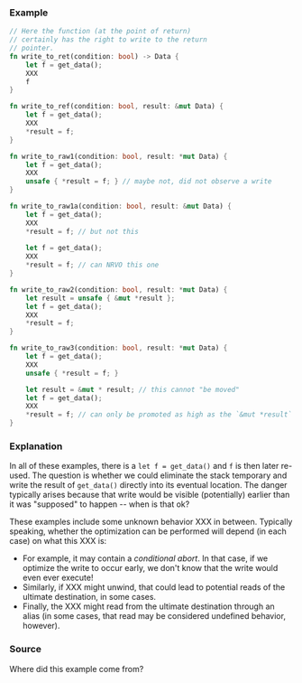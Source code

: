 ### Example

```rust
// Here the function (at the point of return)
// certainly has the right to write to the return
// pointer.
fn write_to_ret(condition: bool) -> Data {
    let f = get_data();
    XXX
    f
}

fn write_to_ref(condition: bool, result: &mut Data) {
    let f = get_data();
    XXX
    *result = f;
}

fn write_to_raw1(condition: bool, result: *mut Data) {
    let f = get_data();
    XXX
    unsafe { *result = f; } // maybe not, did not observe a write
}

fn write_to_raw1a(condition: bool, result: &mut Data) {
    let f = get_data();
    XXX
    *result = f; // but not this
    
    let f = get_data();
    XXX
    *result = f; // can NRVO this one
}

fn write_to_raw2(condition: bool, result: *mut Data) {
    let result = unsafe { &mut *result };
    let f = get_data();
    XXX
    *result = f;
}

fn write_to_raw3(condition: bool, result: *mut Data) {
    let f = get_data();
    XXX
    unsafe { *result = f; }

    let result = &mut * result; // this cannot "be moved"
    let f = get_data();
    XXX
    *result = f; // can only be promoted as high as the `&mut *result`
}
```

### Explanation

In all of these examples, there is a `let f = get_data()` and `f` is
then later re-used. The question is whether we could eliminate the
stack temporary and write the result of `get_data()` directly into its
eventual location. The danger typically arises because that write
would be visible (potentially) earlier than it was "supposed" to
happen -- when is that ok?

These examples include some unknown behavior XXX in between. Typically
speaking, whether the optimization can be performed will depend (in
each case) on what this XXX is:

- For example, it may contain a *conditional abort*. In that case, if
  we optimize the write to occur early, we don't know that the write
  would even ever execute!
- Similarly, if XXX might unwind, that could lead to potential reads
  of the ultimate destination, in some cases. 
- Finally, the XXX might read from the ultimate destination through an
  alias (in some cases, that read may be considered undefined
  behavior, however).


### Source

Where did this example come from?
